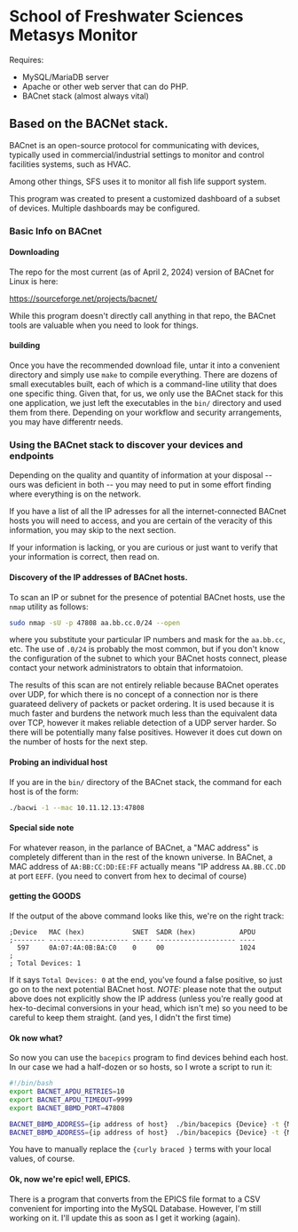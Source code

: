 
# School of Freshwater Sciences Metasys Monitor

Requires:
* MySQL/MariaDB server
* Apache or other web server that can do PHP.
* BACnet stack (almost always vital)
  

## Based on the BACNet stack.

BACnet is an open-source protocol for communicating with devices, typically used in commercial/industrial settings
to monitor and control facilities systems, such as HVAC.  

Among other things, SFS uses it to monitor all fish life support system.

This program was created to present a customized dashboard of a subset of devices.  Multiple dashboards may be configured.

### Basic Info on BACnet

#### Downloading 
The repo for the most current (as of April 2, 2024) version of BACnet for Linux is here:

https://sourceforge.net/projects/bacnet/

While this program doesn't directly call anything in that repo, the BACnet tools are valuable when you need to look for things.

#### building 
Once you have the recommended download file, untar it into a convenient directory and simply use `make` to compile everything.  There are dozens of small executables built, each of which is a command-line utility
that does one specific thing.  Given that, for us, we only use the BACnet stack for this one application, we just left the executables in the `bin/` directory and used them from there. Depending on your workflow
and security arrangements, you may have differentr needs.

### Using the BACnet stack to discover your devices and endpoints
Depending on the quality and quantity of information at your disposal -- ours was deficient in both -- you may need to put in some effort finding where everything is on the network.

If you have a list of all the IP adresses for all the internet-connected BACnet hosts you will need to access, and you are certain of the veracity of this information, you may skip to the next section.

If your information is lacking, or you are curious or just want to verify that your information is correct, then read on.


#### Discovery of the IP addresses of BACnet hosts.
To scan an IP or subnet for the presence of potential BACnet hosts, use the `nmap` utility as follows:
```bash
sudo nmap -sU -p 47808 aa.bb.cc.0/24 --open
```
where you substitute your particular IP numbers and mask for the `aa.bb.cc`, etc.  The use of `.0/24` is probably the most common, but if you don't know the configuration of the subnet to which your BACnet hosts connect, please contact your network administrators to obtain that informatoion.

The results of this scan are not entirely reliable because BACnet operates over UDP, for which there is no concept of a connection nor is there guarateed delivery of packets or packet ordering. It is used because it is much faster and  burdens the network much less than the equivalent data over TCP, however it makes reliable detection of a UDP server harder. So there will be potentially many false positives.  However it does cut down on the number of hosts for the next step.

#### Probing an individual host

If you are in the `bin/` directory of the BACnet stack, the command for each host is of the form:

```bash
./bacwi -1 --mac 10.11.12.13:47808
````

#### Special side note 

For whatever reason, in the parlance of BACnet, a "MAC address" is completely different than in the rest of the known universe.  In BACnet,
a MAC address of `AA:BB:CC:DD:EE:FF` actually means "IP address `AA.BB.CC.DD` at port `EEFF`.  (you need to convert from hex to decimal of course)

#### getting the GOODS

If the output of the above command looks like this, we're on the right track:

```lst
;Device   MAC (hex)            SNET  SADR (hex)           APDU
;-------- -------------------- ----- -------------------- ----
  597     0A:07:4A:0B:BA:C0    0     00                   1024 
;
; Total Devices: 1
```
If it says `Total Devices: 0` at the end, you've found a false positive, so just go on to the next potential BACnet host.  *NOTE:* 
please note that the output above does not explicitly show the IP address (unless you're really good at hex-to-decimal conversions
in your head, which isn't me) so you need to be careful to keep them straight. (and yes, I didn't the first time)

#### Ok now what?

So now you can use the `bacepics` program to find devices behind each host. In our case we had a half-dozen or so hosts,
so I wrote a script to run it:

```bash
#!/bin/bash
export BACNET_APDU_RETRIES=10
export BACNET_APDU_TIMEOUT=9999
export BACNET_BBMD_PORT=47808

BACNET_BBMD_ADDRESS={ip address of host}  ./bin/bacepics {Device} -t {MAC} > epics{Device}.txt
BACNET_BBMD_ADDRESS={ip address of host}  ./bin/bacepics {Device} -t {MAC} > epics{Device}.txt
```
You have to manually replace the `{curly braced }` terms with your local values, of course.

#### Ok, now we're epic! well, EPICS.

There is a program that converts from the EPICS file format to a CSV convenient for importing into the MySQL Database.  However, I'm still working on it. I'll update this as soon as I get it working (again).

